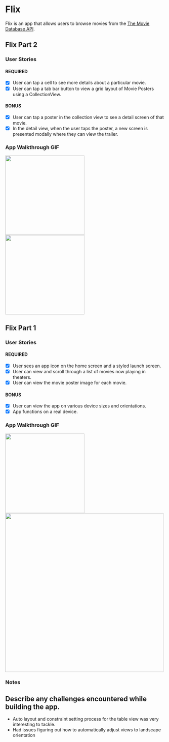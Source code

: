 # Flix

Flix is an app that allows users to browse movies from the [The Movie Database API](https://developers.themoviedb.org/3/getting-started/introduction).

## Flix Part 2

### User Stories

#### REQUIRED
- [x] User can tap a cell to see more details about a particular movie.
- [x] User can tap a tab bar button to view a grid layout of Movie Posters using a CollectionView.

#### BONUS
- [x] User can tap a poster in the collection view to see a detail screen of that movie.
- [x] In the detail view, when the user taps the poster, a new screen is presented modally where they can view the trailer.

### App Walkthrough GIF
<img src="http://g.recordit.co/Zg2a7Qfr45.gif" width=250><br>
<img src="http://g.recordit.co/v1fwESYkyW.gif" width=250><br>

## Flix Part 1

### User Stories

#### REQUIRED
- [x] User sees an app icon on the home screen and a styled launch screen.
- [x] User can view and scroll through a list of movies now playing in theaters.
- [x] User can view the movie poster image for each movie.

#### BONUS
- [x] User can view the app on various device sizes and orientations.
- [x] App functions on a real device.

### App Walkthrough GIF
<img src="http://g.recordit.co/esGIOOW5lR.gif" width=250><br>
<img src="http://g.recordit.co/l0sJCzKm7b.gif" width=500><br>

### Notes
Describe any challenges encountered while building the app.
---
- Auto layout and constraint setting process for the table view was very interesting to tackle.
- Had issues figuring out how to automatically adjust views to landscape orientation
